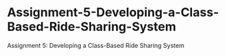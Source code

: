 # Assignment-5-Developing-a-Class-Based-Ride-Sharing-System
Assignment 5: Developing a Class-Based Ride Sharing System
